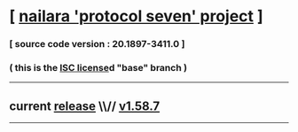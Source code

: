 
# [ [nailara 'protocol seven' project](http://src.nailara.net/) ]

### [ source code version : 20.1897-3411.0 ]

### ( this is the [ISC license](license)d "base" branch )
---
## current [release](https://github.com/anotherlink/nailara/releases) \\\\// [v1.58.7](https://github.com/anotherlink/nailara/releases/tag/v1.58.7)
---
